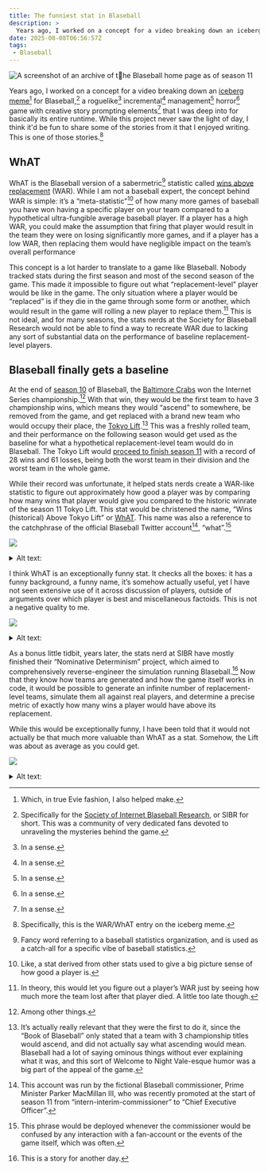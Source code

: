 ```yaml
---
title: The funniest stat in Blaseball
description: >
  Years ago, I worked on a concept for a video breaking down an iceberg meme for Blaseball, a roguelike incremental management horror game with creative story prompting elements that I was deep into for basically its entire runtime. While this project never saw the light of day, I think it'd be fun to share some of the stories from it that I enjoyed writing. This is one of those stories.
date: 2025-08-08T06:56:57Z
tags:
 - Blaseball
---
```


![A screenshot of an archive of the Blaseball home page as of season 11](https://cdn.ewie.online/SCR-20250807-schd.jpeg)

Years ago, I worked on a concept for a video breaking down an [iceberg meme](https://cdn.ewie.online/Iceberg%28Iceberg%29.png)[^1] for Blaseball,[^10] a roguelike[^11] incremental[^11] management[^11] horror[^11] game with creative story prompting elements[^11] that I was deep into for basically its entire runtime. While this project never saw the light of day, I think it'd be fun to share some of the stories from it that I enjoyed writing. This is one of those stories.[^12]

## WhAT

WhAT is the Blaseball version of a sabermetric[^2] statistic called [wins above replacement](https://www.baseball-reference.com/about/war_explained.shtml) (WAR). While I am not a baseball expert, the concept behind WAR is simple: it’s a “meta-statistic”[^3] of how many more games of baseball you have won having a specific player on your team compared to a hypothetical ultra-fungible average baseball player. If a player has a high WAR, you could make the assumption that firing that player would result in the team they were on losing significantly more games, and if a player has a low WAR, then replacing them would have negligible impact on the team’s overall performance

This concept is a lot harder to translate to a game like Blaseball. Nobody tracked stats during the first season and most of the second season of the game. This made it impossible to figure out what “replacement-level” player would be like in the game. The only situation where a player would be “replaced” is if they die in the game through some form or another, which would result in the game will rolling a new player to replace them.[^4] This is not ideal, and for many seasons, the stats nerds at the Society for Blaseball Research would not be able to find a way to recreate WAR due to lacking any sort of substantial data on the performance of baseline replacement-level players.

## Blaseball finally gets a baseline

At the end of [season 10](https://www.blaseball.wiki/w/Beta/Season_10) of Blaseball, the [Baltimore Crabs](https://www.blaseball.wiki/w/Baltimore_Crabs) won the Internet Series championship.[^5] With that win, they would be the first team to have 3 championship wins, which means they would “ascend” to somewhere, be removed from the game, and get replaced with a brand new team who would occupy their place, the [Tokyo Lift](https://www.blaseball.wiki/w/Tokyo_Lift).[^6] This was a freshly rolled team, and their performance on the following season would get used as the baseline for what a hypothetical replacement-level team would do in Blaseball. The Tokyo Lift would [proceed to finish season 11](https://before.sibr.dev/_before/jump?redirect=%2Foffseason&season=11&time=2020-10-25T19%3A15%3A00Z) with a record of 28 wins and 61 losses, being both the worst team in their division and the worst team in the whole game.

While their record was unfortunate, it helped stats nerds create a WAR-like statistic to figure out approximately how good a player was by comparing how many wins that player would give you compared to the historic winrate of the season 11 Tokyo Lift. This stat would be christened the name, “Wins (historical) Above Tokyo Lift” or [WhAT](https://www.blaseball.wiki/w/SIBR:Sibrmetrics). This name was also a reference to the catchphrase of the official Blaseball Twitter account[^7], “what”.[^8]

![](https://cdn.ewie.online/20250807082126-IMG_1986.jpeg)

<details><summary>Alt text:</summary>

From Sproutella on January 29, 2021:

I have also done some work on developing a couple new statistics. One is WhAT or Wins (historical)\* above Tokyo. Using the number of unweathered wins acquired by the Tokyo Lift in season 11 as a value for replacement level wins and the league wide run environment, we can calculate a players value in wins from Runs from batting, runs from stealing bases, and runs from avoiding double plays. This gives the mostly comprehensive counting statistic WhAT.  This graph shows the top 10 WhAT accumulators in s11. \*credit to Cuttlefishman agrīoeconomiae

Attached is a graph showing the 10 players with the highest WhAT, with first place belonging to Aldon Cashmoney, with a WhAT of 9, and in 10th place is Basilio Mason, with a WhAT of 4.

</details>

I think WhAT is an exceptionally funny stat. It checks all the boxes: it has a funny background, a funny name, it’s somehow actually useful, yet I have not seen extensive use of it across discussion of players, outside of arguments over which player is best and miscellaneous factoids. This is not a negative quality to me.

![](https://cdn.ewie.online/20250808065444-SCR-20250808-bnyx.jpeg)

<details><summary>Alt text:</summary>

From deafhobbit on April 18th, 2022: 
oh my god

Lowe Forbes’ WHaT during their two underhanded seasons was 11.6 in s24 and 4.8 in s23

their next best season ever was s12x with a WHaT of 0.8

Their career pitching WHaT up til the point they became underhanded was -18.4

</details>

As a bonus little tidbit, years later, the stats nerd at SIBR have mostly finished their “Nominative Determinism” project, which aimed to comprehensively reverse-engineer the simulation running Blaseball.[^9] Now that they know how teams are generated and how the game itself works in code, it would be possible to generate an infinite number of replacement-level teams, simulate them all against real players, and determine a precise metric of exactly how many wins a player would have above its replacement.

While this would be exceptionally funny, I have been told that it would not actually be that much more valuable than WhAT as a stat. Somehow, the Lift was about as average as you could get.

![](https://cdn.ewie.online/20250807082228-IMG_1988.jpeg)

<details><summary>Alt text:</summary>

From May: 
theyre historical. thats, like. not now. live int he present

From Erin on March 22nd, 2022: 
All wins are historical. Wins don’t happen in the present.

</details>


[^1]: Which, in true Evie fashion, I also helped make.

[^2]: Fancy word referring to a baseball statistics organization, and is used as a catch-all for a specific vibe of baseball statistics.

[^3]: Like, a stat derived from other stats used to give a big picture sense of how good a player is.

[^4]: In theory, this would let you figure out a player’s WAR just by seeing how much more the team lost after that player died. A little too late though.

[^5]: Among other things.

[^6]: It’s actually really relevant that they were the first to do it, since the “Book of Blaseball” only stated that a team with 3 championship titles would ascend, and did not actually say what ascending would mean. Blaseball had a lot of saying ominous things without ever explaining what it was, and this sort of Welcome to Night Vale-esque humor was a big part of the appeal of the game.

[^7]: This account was run by the fictional Blaseball commissioner, Prime Minister Parker MacMillan III, who was recently promoted at the start of season 11 from “intern-interim-commissioner” to “Chief Executive Officer”.

[^8]: This phrase would be deployed whenever the commissioner would be confused by any interaction with a fan-account or the events of the game itself, which was often.

[^9]: This is a story for another day.

[^10]: Specifically for the [Society of Internet Blaseball Research](https://sibr.dev/), or SIBR for short. This was a community of very dedicated fans devoted to unraveling the mysteries behind the game.

[^11]: In a sense.

[^12]: Specifically, this is the WAR/WhAT entry on the iceberg meme.
